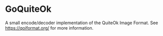 # GoQuiteOk

A small encode/decoder implementation of the QuiteOk Image Format.
See https://qoiformat.org/ for more information.
